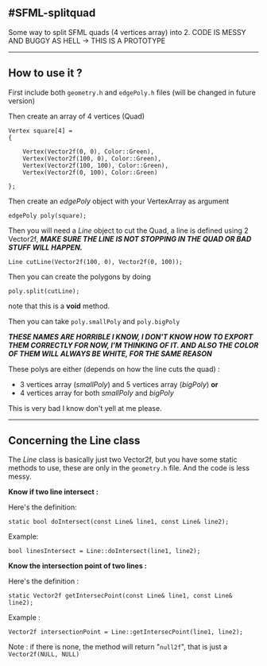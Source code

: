 #SFML-splitquad
--------------

Some way to split SFML quads (4 vertices array) into 2.
CODE IS MESSY AND BUGGY AS HELL -> THIS IS A PROTOTYPE

-------------------



**How to use it ?**
---------------





First include both `geometry.h` and `edgePoly.h` files (will be changed in future version)

Then create an array of 4 vertices (Quad)

    Vertex square[4] =
    {

        Vertex(Vector2f(0, 0), Color::Green),
        Vertex(Vector2f(100, 0), Color::Green),
        Vertex(Vector2f(100, 100), Color::Green),
        Vertex(Vector2f(0, 100), Color::Green)

    };

Then create an *edgePoly* object with your VertexArray as argument

    edgePoly poly(square);

Then you will need a *Line* object to cut the Quad, a line is defined using 2 Vector2f, ***MAKE SURE THE LINE IS NOT STOPPING IN THE QUAD OR BAD STUFF WILL HAPPEN.***

    Line cutLine(Vector2f(100, 0), Vector2f(0, 100));
    
Then you can create the polygons by doing 

`poly.split(cutLine);`

note that this is a **void** method.

Then you can take `poly.smallPoly` and `poly.bigPoly`

***THESE NAMES ARE HORRIBLE I KNOW, I DON'T KNOW HOW TO EXPORT THEM CORRECTLY FOR NOW, I'M THINKING OF IT. AND ALSO THE COLOR OF THEM WILL ALWAYS BE WHITE, FOR THE SAME REASON***

These polys are either (depends on how the line cuts the quad) :

 - 3 vertices array (*smallPoly*) and 5 vertices array (*bigPoly*)
 **or**
 - 4 vertices array for both *smallPoly* and *bigPoly*
 
This is very bad I know don't yell at me please.


----------



**Concerning the Line class**
---------------------------

The *Line* class is basically just two Vector2f, but you have some static methods to use, these are only in the `geometry.h` file. And the code is less messy.

**Know if two line intersect :**

Here's the definition: 

    static bool doIntersect(const Line& line1, const Line& line2);

Example:

`bool linesIntersect = Line::doIntersect(line1, line2);`



**Know the intersection point of two lines :**

Here's the definition :

    static Vector2f getIntersecPoint(const Line& line1, const Line& line2);
Example :

    Vector2f intersectionPoint = Line::getIntersecPoint(line1, line2);

Note : if there is none, the method will return "`null2f`", that is just a `Vector2f(NULL, NULL)`
